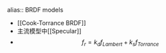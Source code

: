 alias:: BRDF models

- [[Cook-Torrance BRDF]]
- 主流模型中[[Specular]]
- $$f_r=k_df_{Lambert}+k_sf_{Torrance}$$